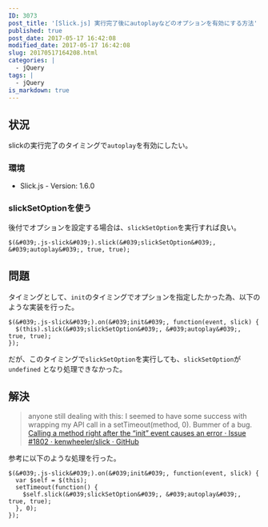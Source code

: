 ```yaml
---
ID: 3073
post_title: '[Slick.js] 実行完了後にautoplayなどのオプションを有効にする方法'
published: true
post_date: 2017-05-17 16:42:08
modified_date: 2017-05-17 16:42:08
slug: 20170517164208.html
categories: |
  - jQuery
tags: |
  - jQuery
is_markdown: true
---
```

## 状況
slickの実行完了のタイミングで`autoplay`を有効にしたい。

### 環境
* Slick.js - Version: 1.6.0


### slickSetOptionを使う
後付でオプションを設定する場合は、`slickSetOption`を実行すれば良い。

```language-javascript
$(&#039;.js-slick&#039;).slick(&#039;slickSetOption&#039;, &#039;autoplay&#039;, true, true);
```


## 問題
タイミングとして、`init`のタイミングでオプションを指定したかった為、以下のような実装を行った。

```language-javascript
$(&#039;.js-slick&#039;).on(&#039;init&#039;, function(event, slick) {
  $(this).slick(&#039;slickSetOption&#039;, &#039;autoplay&#039;, true, true);
});
```

だが、このタイミングで`slickSetOption`を実行しても、`slickSetOption`が `undefined` となり処理できなかった。


## 解決
> anyone still dealing with this: I seemed to have some success with wrapping my API call in a setTimeout(method, 0). Bummer of a bug.
[Calling a method right after the “init” event causes an error · Issue #1802 · kenwheeler/slick · GitHub](https://github.com/kenwheeler/slick/issues/1802)

参考に以下のような処理を行った。

```language-javascript
$(&#039;.js-slick&#039;).on(&#039;init&#039;, function(event, slick) {
  var $self = $(this);
  setTimeout(function() {
    $self.slick(&#039;slickSetOption&#039;, &#039;autoplay&#039;, true, true);
  }, 0);
});
```